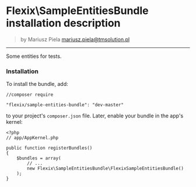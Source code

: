 
# Flexix\SampleEntitiesBundle installation description

>by Mariusz Piela <mariusz.piela@tmsolution.pl>


---

Some entities for tests.

### Installation

To install the bundle, add: 

```
//composer require

"flexix/sample-entities-bundle": "dev-master"
```

to your project's `composer.json` file. Later, enable your bundle in the app's kernel:

```
<?php
// app/AppKernel.php

public function registerBundles()
{
    $bundles = array(
        // ...
        new Flexix\SampleEntitiesBundle\FlexixSampleEntitiesBundle()
    );
}
